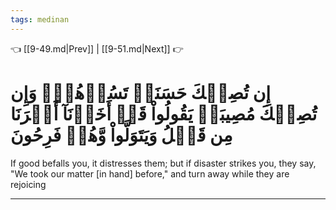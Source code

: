 ```yaml
---
tags: medinan
---
```


👈 [[9-49.md|Prev]] | [[9-51.md|Next]] 👉

# إِن تُصِبۡكَ حَسَنَةٞ تَسُؤۡهُمۡۖ وَإِن تُصِبۡكَ مُصِيبَةٞ يَقُولُواْ قَدۡ أَخَذۡنَآ أَمۡرَنَا مِن قَبۡلُ وَيَتَوَلَّواْ وَّهُمۡ فَرِحُونَ

If good befalls you, it distresses them; but if disaster strikes you, they say, "We took our matter [in hand] before," and turn away while they are rejoicing

---

